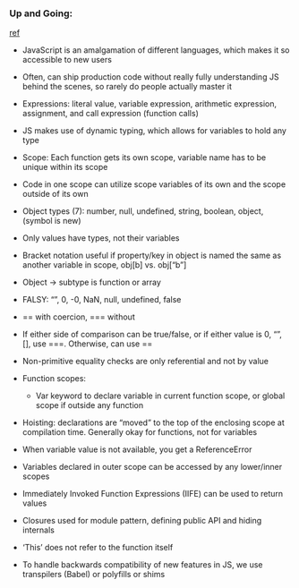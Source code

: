 ### Up and Going:
[ref](https://github.com/getify/You-Dont-Know-JS/blob/master/up%20&%20going/README.md#you-dont-know-js-up--going)

* JavaScript is an amalgamation of different languages, which makes it so accessible to new users
* Often, can ship production code without really fully understanding JS behind the scenes, so rarely do people actually master it
* Expressions: literal value, variable expression, arithmetic expression, assignment, and call expression (function calls)
* JS makes use of dynamic typing, which allows for variables to hold any type 
* Scope: Each function gets its own scope, variable name has to be unique within its scope
* Code in one scope can utilize scope variables of its own and the scope outside of its own

* Object types (7): number, null, undefined, string, boolean, object, (symbol is new)
* Only values have types, not their variables
* Bracket notation useful if property/key in object is named the same as another variable in scope, obj[b] vs. obj[“b”]
* Object -> subtype is function or array
* FALSY: “”, 0, -0, NaN, null, undefined, false
* == with coercion, === without
* If either side of comparison can be true/false, or if either value is 0, “”, [], use ===. Otherwise, can use ==
* Non-primitive equality checks are only referential and not by value
* Function scopes: 
    * Var keyword to declare variable in current function scope, or global scope if outside any function
* Hoisting: declarations are “moved” to the top of the enclosing scope at compilation time. Generally okay for functions, not for variables 
* When variable value is not available, you get a ReferenceError
* Variables declared in outer scope can be accessed by any lower/inner scopes
* Immediately Invoked Function Expressions (IIFE) can be used to return values
* Closures used for module pattern, defining public API and hiding internals
* ‘This’ does not refer to the function itself
* To handle backwards compatibility of new features in JS, we use transpilers (Babel) or polyfills or shims